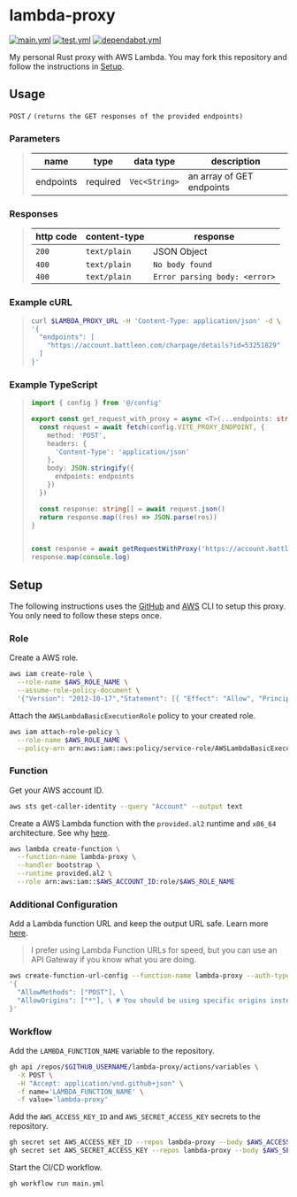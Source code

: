 # lambda-proxy

[![main.yml](https://github.com/winstxnhdw/lambda-proxy/actions/workflows/main.yml/badge.svg)](https://github.com/winstxnhdw/lambda-proxy/actions/workflows/main.yml)
[![test.yml](https://github.com/winstxnhdw/lambda-proxy/actions/workflows/test.yml/badge.svg)](https://github.com/winstxnhdw/lambda-proxy/actions/workflows/test.yml)
[![dependabot.yml](https://github.com/winstxnhdw/lambda-proxy/actions/workflows/dependabot.yml/badge.svg)](https://github.com/winstxnhdw/lambda-proxy/actions/dependabot/test.yml)

My personal Rust proxy with AWS Lambda. You may fork this repository and follow the instructions in [Setup](#setup).

## Usage

`POST` **`/`** `(returns the GET responses of the provided endpoints)`

### Parameters

> | name      |  type    | data type               | description                                                           |
> |-----------|----------|-------------------------|-----------------------------------------------------------------------|
> | endpoints | required | `Vec<String>`           | an array of GET endpoints                                             |

### Responses

> | http code     | content-type                      | response                                                            |
> |---------------|-----------------------------------|---------------------------------------------------------------------|
> | `200`         | `text/plain`                      | JSON Object                                                         |
> | `400`         | `text/plain`                      | `No body found`                                                     |
> | `400`         | `text/plain`                      | `Error parsing body: <error>`                                       |

### Example cURL

> ```bash
> curl $LAMBDA_PROXY_URL -H 'Content-Type: application/json' -d \
> '{
>   "endpoints": [
>     "https://account.battleon.com/charpage/details?id=53251829"
>   ]
> }'
> ```

### Example TypeScript

> ```ts
> import { config } from '@/config'
>
> export const get_request_with_proxy = async <T>(...endpoints: string[]): Promise<T[]> => {
>   const request = await fetch(config.VITE_PROXY_ENDPOINT, {
>     method: 'POST',
>     headers: {
>       'Content-Type': 'application/json'
>     },
>     body: JSON.stringify({
>       endpoints: endpoints
>     })
>   })
>
>   const response: string[] = await request.json()
>   return response.map((res) => JSON.parse(res))
> }
>
>
> const response = await getRequestWithProxy('https://account.battleon.com/charpage/details?id=53251829')
> response.map(console.log)
> ```

## Setup

The following instructions uses the [GitHub](https://cli.github.com/) and [AWS](https://docs.aws.amazon.com/cli/latest/userguide/getting-started-install.html) CLI to setup this proxy. You only need to follow these steps once.

### Role

Create a AWS role.

```bash
aws iam create-role \
  --role-name $AWS_ROLE_NAME \
  --assume-role-policy-document \
  '{"Version": "2012-10-17","Statement": [{ "Effect": "Allow", "Principal": {"Service": "lambda.amazonaws.com"}, "Action": "sts:AssumeRole"}]}'
```

Attach the `AWSLambdaBasicExecutionRole` policy to your created role.

```bash
aws iam attach-role-policy \
  --role-name $AWS_ROLE_NAME \
  --policy-arn arn:aws:iam::aws:policy/service-role/AWSLambdaBasicExecutionRole
```

### Function

Get your AWS account ID.

```bash
aws sts get-caller-identity --query "Account" --output text
```

Create a AWS Lambda function with the `provided.al2` runtime and `x86_64` architecture. See why [here](https://www.amanox.ch/en/awslambda/).

```bash
aws lambda create-function \
  --function-name lambda-proxy \
  --handler bootstrap \
  --runtime provided.al2 \
  --role arn:aws:iam::$AWS_ACCOUNT_ID:role/$AWS_ROLE_NAME
```

### Additional Configuration

Add a Lambda function URL and keep the output URL safe. Learn more [here](https://docs.aws.amazon.com/cli/latest/reference/lambda/create-function-url-config.html).

> I prefer using Lambda Function URLs for speed, but you can use an API Gateway if you know what you are doing.

```bash
aws create-function-url-config --function-name lambda-proxy --auth-type NONE --cors \
'{
  "AllowMethods": ["POST"], \
  "AllowOrigins": ["*"], \ # You should be using specific origins instead
}'
```

### Workflow

Add the `LAMBDA_FUNCTION_NAME` variable to the repository.

```bash
gh api /repos/$GITHUB_USERNAME/lambda-proxy/actions/variables \
  -X POST \
  -H "Accept: application/vnd.github+json" \
  -f name='LAMBDA_FUNCTION_NAME' \
  -f value='lambda-proxy'
 ```

Add the `AWS_ACCESS_KEY_ID` and `AWS_SECRET_ACCESS_KEY` secrets to the repository.

```bash
gh secret set AWS_ACCESS_KEY_ID --repos lambda-proxy --body $AWS_ACCESS_KEY_ID
gh secret set AWS_SECRET_ACCESS_KEY --repos lambda-proxy --body $AWS_SECRET_ACCESS_KEY
```

Start the CI/CD workflow.

```bash
gh workflow run main.yml
```
